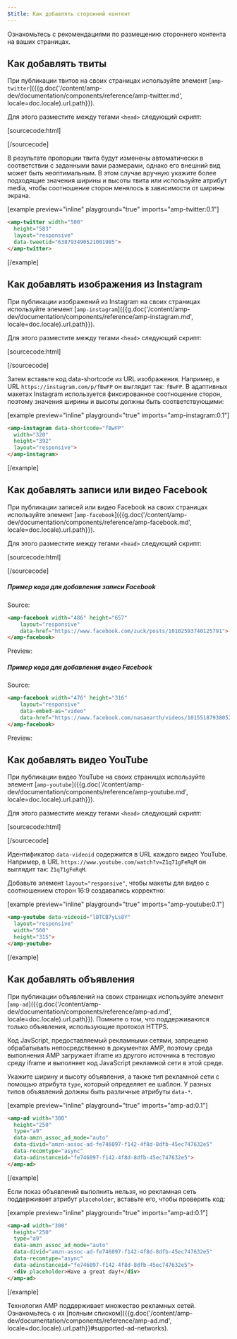 ```yaml
---
$title: Как добавлять сторонний контент
---
```


Ознакомьтесь с рекомендациями по размещению стороннего контента на ваших страницах.

## Как добавлять твиты

При публикации твитов на своих страницах используйте элемент [`amp-twitter`]({{g.doc('/content/amp-dev/documentation/components/reference/amp-twitter.md', locale=doc.locale).url.path}}).

Для этого разместите между тегами `<head>` следующий скрипт:

[sourcecode:html]
<script async custom-element="amp-twitter" src="https://cdn.ampproject.org/v0/amp-twitter-0.1.js"></script>
[/sourcecode]

В результате пропорции твита будут изменены автоматически в соответствии с заданными вами размерами, однако его внешний вид может быть неоптимальным.
В этом случае вручную укажите более подходящие значения ширины и высоты твита или используйте атрибут media, чтобы соотношение сторон менялось в зависимости от ширины экрана.

[example preview="inline" playground="true" imports="amp-twitter:0.1"]
```html
<amp-twitter width="500"
  height="583"
  layout="responsive"
  data-tweetid="638793490521001985">
</amp-twitter>
```
[/example]

## Как добавлять изображения из Instagram

При публикации изображений из Instagram на своих страницах используйте элемент [`amp-instagram`]({{g.doc('/content/amp-dev/documentation/components/reference/amp-instagram.md', locale=doc.locale).url.path}}).

Для этого разместите между тегами `<head>` следующий скрипт:

[sourcecode:html]
<script async custom-element="amp-instagram" src="https://cdn.ampproject.org/v0/amp-instagram-0.1.js"></script>
[/sourcecode]

Затем вставьте код data-shortcode из URL изображения. Например, в URL `https://instagram.com/p/fBwFP` он выглядит так: `fBwFP`.
В адаптивных макетах Instagram используется фиксированное соотношение сторон, поэтому значения ширины и высоты должны быть соответствующими:

[example preview="inline" playground="true" imports="amp-instagram:0.1"]
```html
<amp-instagram data-shortcode="fBwFP"
  width="320"
  height="392"
  layout="responsive">
</amp-instagram>
```
[/example]

## Как добавлять записи или видео Facebook

При публикации записей или видео Facebook на своих страницах используйте элемент [`amp-facebook`]({{g.doc('/content/amp-dev/documentation/components/reference/amp-facebook.md', locale=doc.locale).url.path}}).

Для этого разместите между тегами `<head>` следующий скрипт:

[sourcecode:html]
<script async custom-element="amp-facebook" src="https://cdn.ampproject.org/v0/amp-facebook-0.1.js"></script>
[/sourcecode]

##### Пример кода для добавления записи Facebook

Source:
```html
<amp-facebook width="486" height="657"
    layout="responsive"
    data-href="https://www.facebook.com/zuck/posts/10102593740125791">
</amp-facebook>
```
Preview:
<amp-facebook width="486" height="657"
    layout="responsive"
    data-href="https://www.facebook.com/zuck/posts/10102593740125791">
</amp-facebook>

##### Пример кода для добавления видео Facebook

Source:
```html
<amp-facebook width="476" height="316"
    layout="responsive"
    data-embed-as="video"
    data-href="https://www.facebook.com/nasaearth/videos/10155187938052139">
</amp-facebook>
```
Preview:
<amp-facebook width="476" height="316"
    layout="responsive"
    data-embed-as="video"
    data-href="https://www.facebook.com/nasaearth/videos/10155187938052139">
</amp-facebook>

## Как добавлять видео YouTube

При публикации видео YouTube на своих страницах используйте элемент [`amp-youtube`]({{g.doc('/content/amp-dev/documentation/components/reference/amp-youtube.md', locale=doc.locale).url.path}}).

Для этого разместите между тегами `<head>` следующий скрипт:

[sourcecode:html]
<script async custom-element="amp-youtube" src="https://cdn.ampproject.org/v0/amp-youtube-0.1.js"></script>
[/sourcecode]

Идентификатор `data-videoid` содержится в URL каждого видео YouTube. Например, в URL `https://www.youtube.com/watch?v=Z1q71gFeRqM` он выглядит так: `Z1q71gFeRqM`.

Добавьте элемент `layout="responsive"`, чтобы макеты для видео с соотношением сторон 16:9 создавались корректно:

[example preview="inline" playground="true" imports="amp-youtube:0.1"]
```html
<amp-youtube data-videoid="lBTCB7yLs8Y"
  layout="responsive"
  width="560"
  height="315">
</amp-youtube>
```
[/example]

## Как добавлять объявления

При публикации объявлений на своих страницах используйте элемент [`amp-ad`]({{g.doc('/content/amp-dev/documentation/components/reference/amp-ad.md', locale=doc.locale).url.path}}).
Помните о том, что поддерживаются только объявления, использующие протокол HTTPS.

Код JavScript, предоставляемый рекламными сетями, запрещено обрабатывать непосредственно в документах AMP,
поэтому среда выполнения AMP загружает iframe из другого источника в тестовую среду iframe и выполняет код JavaScript рекламной сети в этой среде.

Укажите ширину и высоту объявления,
а также тип рекламной сети с помощью атрибута `type`, который определяет ее шаблон.
У разных типов объявлений должны быть различные атрибуты `data-*`.

[example preview="inline" playground="true" imports="amp-ad:0.1"]
```html
<amp-ad width="300"
  height="250"
  type="a9"
  data-amzn_assoc_ad_mode="auto"
  data-divid="amzn-assoc-ad-fe746097-f142-4f8d-8dfb-45ec747632e5"
  data-recomtype="async"
  data-adinstanceid="fe746097-f142-4f8d-8dfb-45ec747632e5">
</amp-ad>
```
[/example]

Если показ объявлений выполнить нельзя, но рекламная сеть поддерживает атрибут `placeholder`, вставьте его, чтобы проверить код:

[example preview="inline" playground="true" imports="amp-ad:0.1"]
```html
<amp-ad width="300"
  height="250"
  type="a9"
  data-amzn_assoc_ad_mode="auto"
  data-divid="amzn-assoc-ad-fe746097-f142-4f8d-8dfb-45ec747632e5"
  data-recomtype="async"
  data-adinstanceid="fe746097-f142-4f8d-8dfb-45ec747632e5">
  <div placeholder>Have a great day!</div>
</amp-ad>
```
[/example]

Технология AMP поддерживает множество рекламных сетей. Ознакомьтесь с их [полным списком]({{g.doc('/content/amp-dev/documentation/components/reference/amp-ad.md', locale=doc.locale).url.path}}#supported-ad-networks).
